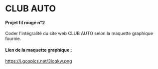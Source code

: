 # CLUB AUTO

#### Projet fil rouge n°2 

Coder l'intégralité du site web CLUB AUTO selon la maquette graphique fournie.

####

#### Lien de la maquette graphique :

https://i.goopics.net/3ioqkw.png
